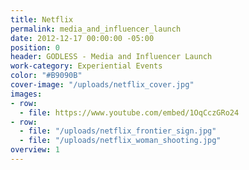 ```yaml
---
title: Netflix
permalink: media_and_influencer_launch
date: 2012-12-17 00:00:00 -05:00
position: 0
header: GODLESS - Media and Influencer Launch
work-category: Experiential Events
color: "#B9090B"
cover-image: "/uploads/netflix_cover.jpg"
images:
- row:
  - file: https://www.youtube.com/embed/1OqCczGRo24
- row:
  - file: "/uploads/netflix_frontier_sign.jpg"
  - file: "/uploads/netflix_woman_shooting.jpg"
overview: 1
---
```

